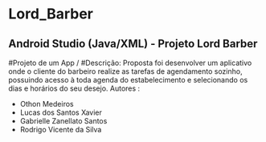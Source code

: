 # Lord_Barber
## Android Studio (Java/XML) - Projeto Lord Barber
#Projeto de um App / 
#Descrição: 
Proposta foi desenvolver um aplicativo onde o cliente do barbeiro realize as tarefas de agendamento sozinho, 
possuindo acesso à toda agenda do estabelecimento e selecionando os dias e horários do seu desejo. 
Autores : 
* Othon Medeiros
* Lucas dos Santos Xavier
* Gabrielle Zanellato Santos
* Rodrigo Vicente da Silva
